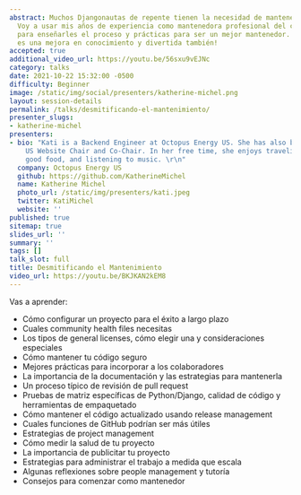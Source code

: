 ```yaml
---
abstract: Muchos Djangonautas de repente tienen la necesidad de mantener un proyecto.
  Voy a usar mis años de experiencia como mantenedora profesional del código abierto
  para enseñarles el proceso y prácticas para ser un mejor mantenedor. ¡El mantenimiento
  es una mejora en conocimiento y divertida también!
accepted: true
additional_video_url: https://youtu.be/56sxu9vEJNc
category: talks
date: 2021-10-22 15:32:00 -0500
difficulty: Beginner
image: /static/img/social/presenters/katherine-michel.png
layout: session-details
permalink: /talks/desmitificando-el-mantenimiento/
presenter_slugs:
- katherine-michel
presenters:
- bio: "Kati is a Backend Engineer at Octopus Energy US. She has also been the DjangoCon
    US Website Chair and Co-Chair. In her free time, she enjoys traveling,       eating
    good food, and listening to music. \r\n"
  company: Octopus Energy US
  github: https://github.com/KatherineMichel
  name: Katherine Michel
  photo_url: /static/img/presenters/kati.jpeg
  twitter: KatiMichel
  website: ''
published: true
sitemap: true
slides_url: ''
summary: ''
tags: []
talk_slot: full
title: Desmitificando el Mantenimiento
video_url: https://youtu.be/BKJKAN2kEM8
---
```


Vas a aprender:

* Cómo configurar un proyecto para el éxito a largo plazo
* Cuales community health files necesitas
* Los tipos de general licenses, cómo elegir una y consideraciones especiales
* Cómo mantener tu código seguro
* Mejores prácticas para incorporar a los colaboradores
* La importancia de la documentación y las estrategias para mantenerla
* Un proceso típico de revisión de pull request
* Pruebas de matriz específicas de Python/Django, calidad de código y herramientas de empaquetado
* Cómo mantener el código actualizado usando release management
* Cuales funciones de GitHub podrían ser más útiles
* Estrategias de project management
* Cómo medir la salud de tu proyecto
* La importancia de publicitar tu proyecto
* Estrategias para administrar el trabajo a medida que escala
* Algunas reflexiones sobre people management y tutoría
* Consejos para comenzar como mantenedor
